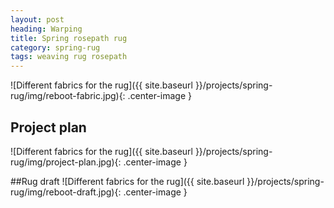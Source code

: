 ```yaml
---
layout: post
heading: Warping
title: Spring rosepath rug
category: spring-rug
tags: weaving rug rosepath
---
```


![Different fabrics for the rug]({{ site.baseurl }}/projects/spring-rug/img/reboot-fabric.jpg){: .center-image }

## Project plan
![Different fabrics for the rug]({{ site.baseurl }}/projects/spring-rug/img/project-plan.jpg){: .center-image }

##Rug draft
![Different fabrics for the rug]({{ site.baseurl }}/projects/spring-rug/img/reboot-draft.jpg){: .center-image }
